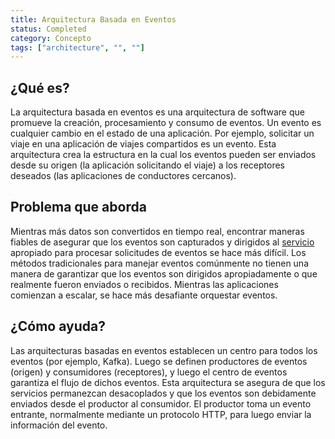 ```yaml
---
title: Arquitectura Basada en Eventos
status: Completed
category: Concepto
tags: ["architecture", "", ""]
---
```


## ¿Qué es?

La arquitectura basada en eventos es una arquitectura de software que promueve la creación, procesamiento y consumo de eventos.
Un evento es cualquier cambio en el estado de una aplicación.
Por ejemplo, solicitar un viaje en una aplicación de viajes compartidos es un evento.
Esta arquitectura crea la estructura en la cual los eventos pueden ser enviados desde su origen (la aplicación solicitando el viaje) a los receptores deseados (las aplicaciones de conductores cercanos).

## Problema que aborda

Mientras más datos son convertidos en tiempo real, encontrar maneras fiables de asegurar que los eventos son capturados y dirigidos al [servicio](/service/) apropiado para procesar solicitudes de eventos se hace más difícil.
Los métodos tradicionales para manejar eventos comúnmente no tienen una manera de garantizar que los eventos son dirigidos apropiadamente o que realmente fueron enviados o recibidos.
Mientras las aplicaciones comienzan a escalar, se hace más desafiante orquestar eventos.

## ¿Cómo ayuda?

Las arquitecturas basadas en eventos establecen un centro para todos los eventos (por ejemplo, Kafka).
Luego se definen productores de eventos (origen) y consumidores (receptores), y luego el centro de eventos garantiza el flujo de dichos eventos.
Esta arquitectura se asegura de que los servicios permanezcan desacoplados y que los eventos son debidamente enviados desde el productor al consumidor.
El productor toma un evento entrante, normalmente mediante un protocolo HTTP, para luego enviar la información del evento.

